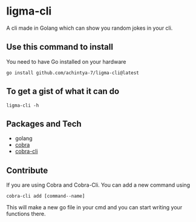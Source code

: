 # ligma-cli 
A cli made in Golang which can show you random jokes in your cli.

## Use this command to install
You need to have Go installed on your hardware
```
go install github.com/achintya-7/ligma-cli@latest
```

## To get a gist of what it can do
```
ligma-cli -h
```

## Packages and Tech
* golang
* [cobra](https://github.com/spf13/cobra)
* [cobra-cli](https://github.com/spf13/cobra-cli)


## Contribute
If you are using Cobra and Cobra-Cli.
You can add a new command using 
```
cobra-cli add [command--name]
```
This will make a new go file in your cmd and you can start writing your functions there.


